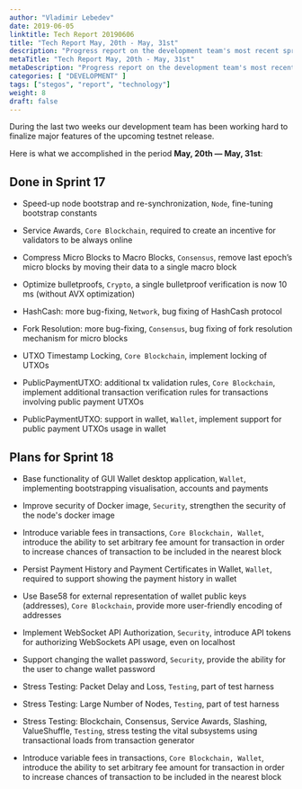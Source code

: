 ```yaml
---
author: "Vladimir Lebedev"
date: 2019-06-05
linktitle: Tech Report 20190606
title: "Tech Report May, 20th - May, 31st"
description: "Progress report on the development team's most recent sprint, and plans for the next sprint."
metaTitle: "Tech Report May, 20th - May, 31st"
metaDescription: "Progress report on the development team's most recent sprint, and plans for the next sprint."
categories: [ "DEVELOPMENT" ]
tags: ["stegos", "report", "technology"]
weight: 8
draft: false
---
```


During the last two weeks our development team has been working hard to finalize major features of the upcoming testnet release.

Here is what we accomplished in the period **May, 20th — May, 31st**:


## Done in Sprint 17

- Speed-up node bootstrap and re-synchronization, `Node`, fine-tuning bootstrap constants

- Service Awards, `Core Blockchain`, required to create an incentive for validators to be always online

- Compress Micro Blocks to Macro Blocks, `Consensus`, remove last epoch’s micro blocks by moving their data to a single macro block

- Optimize bulletproofs, `Crypto`, a single bulletproof verification is now 10 ms (without AVX optimization)

- HashCash: more bug-fixing, `Network`, bug fixing of HashCash protocol

- Fork Resolution: more bug-fixing, `Consensus`, bug fixing of fork resolution mechanism for micro blocks

- UTXO Timestamp Locking, `Core Blockchain`, implement locking of UTXOs

- PublicPaymentUTXO: additional tx validation rules, `Core Blockchain`, implement additional transaction verification rules for transactions involving public payment UTXOs

- PublicPaymentUTXO: support in wallet, `Wallet`, implement support for public payment UTXOs usage in wallet


## Plans for Sprint 18

- Base functionality of GUI Wallet desktop application, `Wallet`, implementing bootstrapping visualisation, accounts and payments

- Improve security of Docker image, `Security`, strengthen the security of the node's docker image

- Introduce variable fees in transactions, `Core Blockchain, Wallet`, introduce the ability to set arbitrary fee amount for transaction in order to increase chances of transaction to be included in the nearest block

- Persist Payment History and Payment Certificates in Wallet, `Wallet`, required to support showing the payment history in wallet

- Use Base58 for external representation of wallet public keys (addresses), `Core Blockchain`, provide more user-friendly encoding of addresses

- Implement WebSocket API Authorization, `Security`, introduce API tokens for authorizing WebSockets API usage, even on localhost

- Support changing the wallet password, `Security`, provide the ability for the user to change wallet password

- Stress Testing: Packet Delay and Loss, `Testing`, part of test harness

- Stress Testing: Large Number of Nodes, `Testing`, part of test harness

- Stress Testing: Blockchain, Consensus, Service Awards, Slashing, ValueShuffle, `Testing`, stress testing the vital subsystems using transactional loads from transaction generator

- Introduce variable fees in transactions, `Core Blockchain, Wallet`, introduce the ability to set arbitrary fee amount for transaction in order to increase chances of transaction to be included in the nearest block
